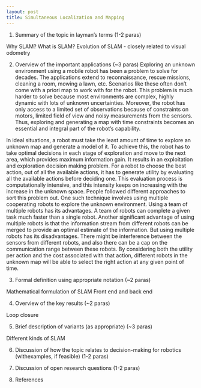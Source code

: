 ```yaml
---
layout: post
title: Simultaneous Localization and Mapping
---
```


<script src="https://cdn.mathjax.org/mathjax/latest/MathJax.js?config=TeX-AMS-MML_HTMLorMML" type="text/javascript"></script>

1. Summary of the topic in layman’s terms​ (1-2 paras)

Why SLAM?
What is SLAM?
Evolution of SLAM - closely related to visual odometry 

2. Overview of the important applications ​(~3 paras)
Exploring an unknown environment using a mobile robot has been a problem to solve for decades. The applications extend to reconnaissance, rescue missions, cleaning a room, mowing a lawn, etc. Scenarios like these often don’t come with a priori map to work with for the robot. This problem is much harder to solve because most environments are complex, highly dynamic with lots of unknown uncertainties. Moreover, the robot has only access to a limited set of observations because of constraints on motors, limited field of view and noisy measurements from the sensors. Thus, exploring and generating a map with time constraints becomes an essential and integral part of the robot’s capability.

In ideal situations, a robot must take the least amount of time to explore an unknown map and generate a model of it. To achieve this, the robot has to take optimal decisions in each stage of exploration and move to the next area, which provides maximum information gain. It results in an exploitation and exploration decision making problem. For a robot to choose the best action, out of all the available actions, it has to generate utility by evaluating all the available actions before deciding one. This evaluation process is computationally intensive, and this intensity keeps on increasing with the increase in the unknown space. People followed different approaches to sort this problem out. One such technique involves using multiple cooperating robots to explore the unknown environment. Using a team of multiple robots has its advantages. A team of robots can complete a given task much faster than a single robot. Another significant advantage of using multiple robots is that the information stream from different robots can be merged to provide an optimal estimate of the information. But using multiple robots has its disadvantages. There might be interference between the sensors from different robots, and also there can be a cap on the communication range between these robots. By considering both the utility per action and the cost associated with that action, different robots in the unknown map will be able to select the right action at any given point of time. 


3. Formal definition using appropriate notation ​(~2 paras)

Mathematical formulation of SLAM
Front end and back end 

4. Overview of the key results ​(~2 paras)

Loop closure

5. Brief description of variants (as appropriate) ​(~3 paras)

Different kinds of SLAM 

6. Discussion of how the topic relates to decision-making for robotics (withexamples, if feasible) ​(1-2 paras)


7. Discussion of open research questions ​(1-2 paras)


8. References


